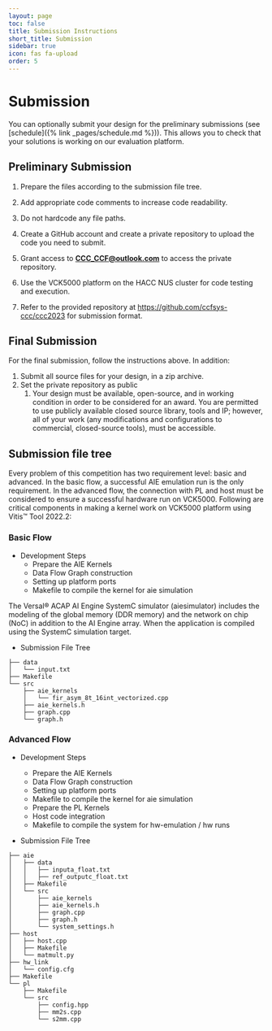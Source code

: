 ```yaml
---
layout: page
toc: false
title: Submission Instructions
short_title: Submission
sidebar: true
icon: fas fa-upload
order: 5
---
```


# Submission
You can optionally submit your design for the preliminary submissions (see [schedule]({% link _pages/schedule.md %})). This allows you to check that your solutions is working on our evaluation platform. 

## Preliminary Submission 

1. Prepare the files according to the submission file tree.
1. Add appropriate code comments to increase code readability.
1. Do not hardcode any file paths. 

1. Create a GitHub account and create a private repository to upload the code you need to submit.

2. Grant access to **CCC_CCF@outlook.com** to access the private repository.

3. Use the VCK5000 platform on the HACC NUS cluster for code testing and execution.

4. Refer to the provided repository at https://github.com/ccfsys-ccc/ccc2023 for submission format.

## Final Submission

For the final submission, follow the instructions above. In addition:

1. Submit all source files for your design, in a zip archive.
1. Set the private repository as public
    1. Your design must be available, open-source, and in working condition in order to be considered for an award. You are permitted to use publicly available closed source library, tools and IP; however, all of your work (any modifications and configurations to commercial, closed-source tools), must be accessible.

## Submission file tree

Every problem of this competition has two requirement level: basic and advanced. 
In the basic flow, a successful AIE emulation run is the only requirement. In the advanced flow, the connection with PL and host must be considered to ensure a successful hardware run on VCK5000. Following are critical components in making a kernel work on VCK5000 platform using Vitis™ Tool 2022.2:

### Basic Flow

- Development Steps
    - Prepare the AIE Kernels
    - Data Flow Graph construction
    - Setting up platform ports
    - Makefile to compile the kernel for aie simulation

The Versal® ACAP AI Engine SystemC simulator (aiesimulator) includes the modeling of the global memory (DDR memory) and the network on chip (NoC) in addition to the AI Engine array. When the application is compiled using the SystemC simulation target.

- Submission File Tree
```
├── data
│   └── input.txt
├── Makefile
└── src
    ├── aie_kernels
    │   └── fir_asym_8t_16int_vectorized.cpp
    ├── aie_kernels.h
    ├── graph.cpp
    └── graph.h
```

### Advanced Flow

- Development Steps

    - Prepare the AIE Kernels
    - Data Flow Graph construction
    - Setting up platform ports
    - Makefile to compile the kernel for aie simulation
    - Prepare the PL Kernels
    - Host code integration
    - Makefile to compile the system for hw-emulation / hw runs

- Submission File Tree

```
├── aie
│   ├── data
│   │   ├── inputa_float.txt
│   │   ├── ref_outputc_float.txt
│   ├── Makefile
│   └── src
│       ├── aie_kernels
│       ├── aie_kernels.h
│       ├── graph.cpp
│       ├── graph.h
│       └── system_settings.h
├── host
│   ├── host.cpp
│   ├── Makefile
│   └── matmult.py
├── hw_link
│   └── config.cfg
├── Makefile
└── pl
    ├── Makefile
    └── src
        ├── config.hpp
        ├── mm2s.cpp
        └── s2mm.cpp
```


